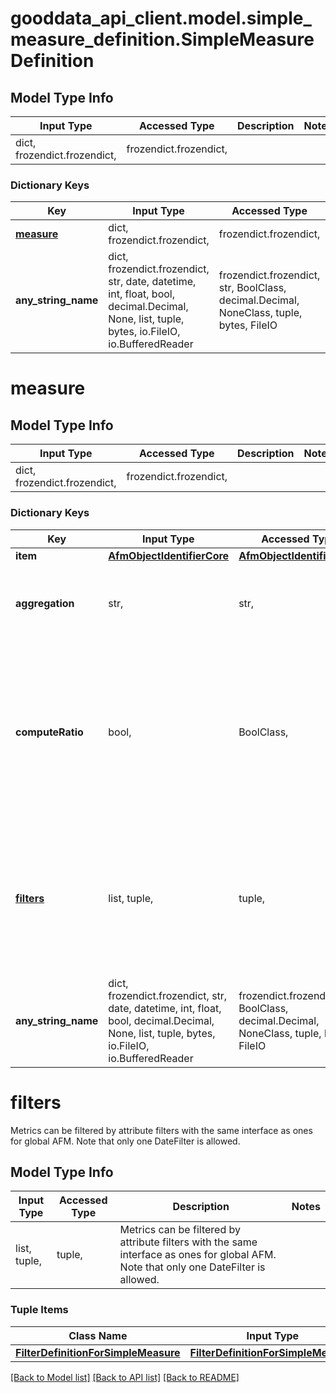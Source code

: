 # gooddata_api_client.model.simple_measure_definition.SimpleMeasureDefinition

## Model Type Info
Input Type | Accessed Type | Description | Notes
------------ | ------------- | ------------- | -------------
dict, frozendict.frozendict,  | frozendict.frozendict,  |  | 

### Dictionary Keys
Key | Input Type | Accessed Type | Description | Notes
------------ | ------------- | ------------- | ------------- | -------------
**[measure](#measure)** | dict, frozendict.frozendict,  | frozendict.frozendict,  |  | 
**any_string_name** | dict, frozendict.frozendict, str, date, datetime, int, float, bool, decimal.Decimal, None, list, tuple, bytes, io.FileIO, io.BufferedReader | frozendict.frozendict, str, BoolClass, decimal.Decimal, NoneClass, tuple, bytes, FileIO | any string name can be used but the value must be the correct type | [optional]

# measure

## Model Type Info
Input Type | Accessed Type | Description | Notes
------------ | ------------- | ------------- | -------------
dict, frozendict.frozendict,  | frozendict.frozendict,  |  | 

### Dictionary Keys
Key | Input Type | Accessed Type | Description | Notes
------------ | ------------- | ------------- | ------------- | -------------
**item** | [**AfmObjectIdentifierCore**](AfmObjectIdentifierCore.md) | [**AfmObjectIdentifierCore**](AfmObjectIdentifierCore.md) |  | 
**aggregation** | str,  | str,  | Definition of aggregation type of the metric. | [optional] must be one of ["SUM", "COUNT", "AVG", "MIN", "MAX", "MEDIAN", "RUNSUM", "APPROXIMATE_COUNT", ] 
**computeRatio** | bool,  | BoolClass,  | If true compute the percentage of given metric values (broken down by AFM attributes) to the total (not broken down). | [optional] if omitted the server will use the default value of False
**[filters](#filters)** | list, tuple,  | tuple,  | Metrics can be filtered by attribute filters with the same interface as ones for global AFM. Note that only one DateFilter is allowed. | [optional] 
**any_string_name** | dict, frozendict.frozendict, str, date, datetime, int, float, bool, decimal.Decimal, None, list, tuple, bytes, io.FileIO, io.BufferedReader | frozendict.frozendict, str, BoolClass, decimal.Decimal, NoneClass, tuple, bytes, FileIO | any string name can be used but the value must be the correct type | [optional]

# filters

Metrics can be filtered by attribute filters with the same interface as ones for global AFM. Note that only one DateFilter is allowed.

## Model Type Info
Input Type | Accessed Type | Description | Notes
------------ | ------------- | ------------- | -------------
list, tuple,  | tuple,  | Metrics can be filtered by attribute filters with the same interface as ones for global AFM. Note that only one DateFilter is allowed. | 

### Tuple Items
Class Name | Input Type | Accessed Type | Description | Notes
------------- | ------------- | ------------- | ------------- | -------------
[**FilterDefinitionForSimpleMeasure**](FilterDefinitionForSimpleMeasure.md) | [**FilterDefinitionForSimpleMeasure**](FilterDefinitionForSimpleMeasure.md) | [**FilterDefinitionForSimpleMeasure**](FilterDefinitionForSimpleMeasure.md) |  | 

[[Back to Model list]](../../README.md#documentation-for-models) [[Back to API list]](../../README.md#documentation-for-api-endpoints) [[Back to README]](../../README.md)

